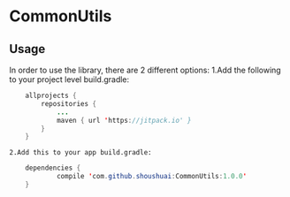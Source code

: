 # CommonUtils
## Usage
In order to use the library, there are 2 different options:
	1.Add the following to your project level build.gradle:
```Java
	allprojects {
		repositories {
			...
			maven { url 'https://jitpack.io' }
		}
	}
```
	2.Add this to your app build.gradle:
```Java
	dependencies {
	        compile 'com.github.shoushuai:CommonUtils:1.0.0'
	}
```
